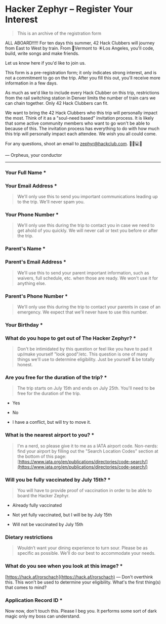 # Hacker Zephyr – Register Your Interest

> This is an archive of the registration form

ALL ABOARD!!!!! For ten days this summer, 42 Hack Clubbers will journey from East to West by train. From 🌲Vermont to ☀️Los Angeles, you'll code, build, write songs and make friends. 

Let us know here if you'd like to join us. 

This form is a pre-registration form; it only indicates strong interest, and is not a commitment to go on the trip. After you fill this out, you'll receive more information in a few days.

As much as we'd like to include every Hack Clubber on this trip, restrictions from the rail switching station in Denver limits the number of train cars we can chain together. Only 42 Hack Clubbers can fit.

We want to bring the 42 Hack Clubbers who this trip will personally impact the most. Think of it as a "soul-need based" invitation process. It is likely that some active community members who want to go won't be able to because of this. The invitation process has everything to do with how much this trip will personally impact each attendee. We wish you all could come.

For any questions, shoot an email to zephyr@hackclub.com. 💖🚃💻💨

— Orpheus, your conductor

---

### Your Full Name *

### Your Email Address *

> We'll only use this to send you important communications leading up to the trip. We'll never spam you.

### Your Phone Number *

> We'll only use this during the trip to contact you in case we need to get ahold of you quickly. We will never call or text you before or after the trip.

### Parent's Name *

### Parent's Email Address * 

> We'll use this to send your parent important information, such as waivers, full schedule, etc. when those are ready. We won't use it for anything else.

### Parent's Phone Number *

> We'll only use this during the trip to contact your parents in case of an emergency. We expect that we'll never have to use this number.

### Your Birthday * 

### What do you hope to get out of The Hacker Zephyr? * 

> Don't be intimidated by this question or feel like you have to pad it up/make yourself "look good"/etc. This question is one of many things we'll use to determine eligibility. Just be yourself & be totally honest.

### Are you free for the duration of the trip? * 

> The trip starts on July 15th and ends on July 25th. You'll need to be free for the duration of the trip.

-   Yes
    
-   No
    
-   I have a conflict, but will try to move it.
    
### What is the nearest airport to you? *

> I'm a nerd, so please give it to me as a IATA airport code. Non-nerds: find your airport by filling out the "Search Location Codes" section at the bottom of this page: [https://www.iata.org/en/publications/directories/code-search/](https://www.iata.org/en/publications/directories/code-search/)

### Will you be fully vaccinated by July 15th? *

> You will have to provide proof of vaccination in order to be able to board the Hacker Zephyr.

-   Already fully vaccinated
    
-   Not yet fully vaccinated, but I will be by July 15th
    
-   Will not be vaccinated by July 15th

### Dietary restrictions

> Wouldn’t want your dining experience to turn sour. Please be as specific as possible. We'll do our best to accommodate your needs.

### What do you see when you look at this image? *

[https://hack.af/rorschach](https://hack.af/rorschach) — Don't overthink this. This won't be used to determine your eligibility. What's the first thing(s) that comes to mind?

### Application Record ID *

Now now, don't touch this. Please I beg you. It performs some sort of dark magic only my boss can understand.
